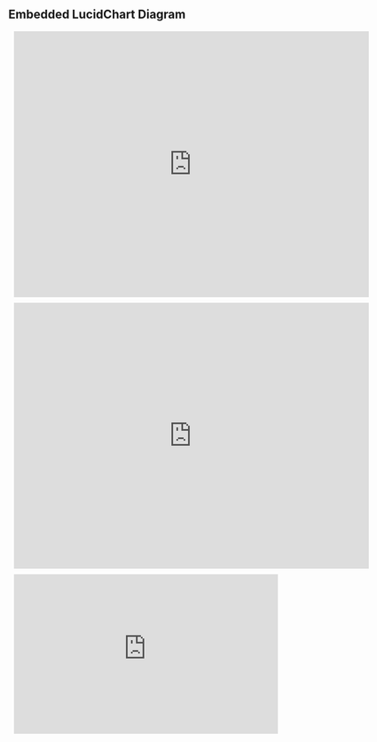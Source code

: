 ## Embedded LucidChart Diagram

<div style="width: 640px; height: 480px; margin: 10px; position: relative;"><iframe allowfullscreen frameborder="0" style="width:640px; height:480px" src="https://lucid.app/documents/embeddedchart/8e8e6dde-33d8-4274-9a31-86e1a6b19cea" id="KS98iepJciPs"></iframe></div>

<div style="width: 640px; height: 480px; margin: 10px; position: relative;"><iframe allowfullscreen frameborder="0" style="width:640px; height:480px" src="https://stackoverflow.com/questions/37279383/use-an-iframe-of-a-localhost-app"></iframe></div>

<div style="width: 800px; height: 600px; margin: 10px; position: relative;"><iframe src="https://roadiehq-my.sharepoint.com/personal/jussi_roadiehq_onmicrosoft_com/_layouts/15/Doc.aspx?sourcedoc={cc564150-4574-4f06-a0f4-a88fe3ade01b}&amp;action=embedview" width="476px" height="288px" frameborder="0">This is an embedded <a target="_blank" href="https://office.com">Microsoft Office</a> document, powered by <a target="_blank" href="https://office.com/webapps">Sharepoint</a>.</iframe></div>
